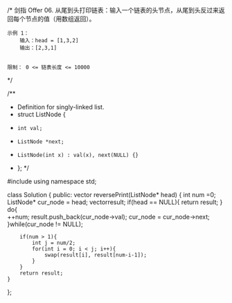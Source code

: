 /*
    剑指 Offer 06. 从尾到头打印链表：输入一个链表的头节点，从尾到头反过来返回每个节点的值（用数组返回）。

    示例 1：
        输入：head = [1,3,2]
        输出：[2,3,1]


    限制： 0 <= 链表长度 <= 10000
*/ 

/**
 * Definition for singly-linked list.
 * struct ListNode {
 *     int val;
 *     ListNode *next;
 *     ListNode(int x) : val(x), next(NULL) {}
 * };
 */

#include<vector>
using namespace std;

class Solution {
public:
    vector<int> reversePrint(ListNode* head) {
        int num =0;
        ListNode* cur_node = head;
        vector<int>result;
        if(head == NULL){
            return result;
        }
        do{   
            ++num;
            result.push_back(cur_node->val);
            cur_node = cur_node->next;
        }while(cur_node != NULL);

        if(num > 1){
            int j = num/2;
            for(int i = 0; i < j; i++){
                swap(result[i], result[num-i-1]);
            }
        }
        return result;
    }
};
